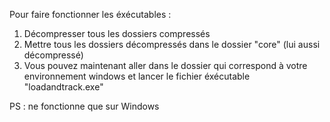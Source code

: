 Pour faire fonctionner les éxécutables :
1) Décompresser tous les dossiers compressés
2) Mettre tous les dossiers décompressés dans le dossier "core" (lui aussi décompressé)
3) Vous pouvez maintenant aller dans le dossier qui correspond à votre environnement windows et lancer le fichier éxécutable "loadandtrack.exe"

PS : ne fonctionne que sur Windows
